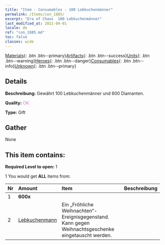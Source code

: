```yaml
---
title: "Item - Consumables - 100 Lebkuchenmänner"
permalink: /Items/con_1885/
excerpt: "Era of Chaos  100 Lebkuchenmänner"
last_modified_at: 2021-04-01
locale: de
ref: "con_1885.md"
toc: false
classes: wide
---
```

 [Materials](/de/Items/){: .btn .btn--primary}[Artifacts](/de/Items/Artifacts/){: .btn .btn--success}[Units](/de/Items/Units/){: .btn .btn--warning}[Heroes](/de/Items/Heroes/){: .btn .btn--danger}[Consumables](/de/Items/Consumables/){: .btn .btn--info}[Unknown](/de/Items/Unknown/){: .btn .btn--primary}

## Details
 **Beschreibung:** Gewährt 100 Lebkuchenmänner und 600 Diamanten.

 **Quality:** <span style="color: #DA70D6">OK</span>

 **Type:** Gift

## Gather

  None

## This item contains:

 **Required Level to open:** 1

 1 You would get **ALL** items  from:

  | Nr | Amount |     Item    | Beschreibung |
  |:---|:-------|:------------|:-----------:|
  | 1 |  **600x** | <i class="fas fa-gem"/> |  | 
  | 2 | [Lebkuchenmann](/de/Items/con_1092/) | Ein „Fröhliche Weihnachten“-Ereignisgegenstand. Kann gegen Weihnachtsgeschenke eingetauscht werden. | 
